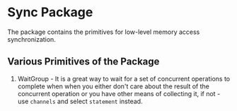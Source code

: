 # Sync Package

The package contains the primitives for low-level memory access synchronization.

## Various Primitives of the Package

1. WaitGroup - It is a great way to wait for a set of concurrent operations to complete when when you either don't care about the result of the concurrent operation or you have other means of collecting it, if not - use `channels` and select `statement` instead.
